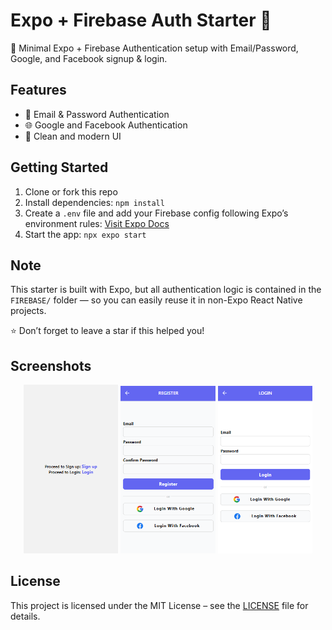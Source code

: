 # Expo + Firebase Auth Starter 👋

🚀 Minimal Expo + Firebase Authentication setup with Email/Password, Google, and Facebook signup & login.

## Features
- 🔐 Email & Password Authentication
- 🌐 Google and Facebook Authentication
- 🎨 Clean and modern UI

## Getting Started
1. Clone or fork this repo
2. Install dependencies: `npm install`
3. Create a `.env` file and add your Firebase config following Expo’s environment rules: [Visit Expo Docs](https://docs.expo.dev/guides/environment-variables/)
4. Start the app: `npx expo start`

## Note
This starter is built with Expo, but all authentication logic is contained in the `FIREBASE/` folder — so you can easily reuse it in non-Expo React Native projects.

⭐ Don’t forget to leave a star if this helped you!

## Screenshots

<p align="center">
  <img src="./assets/images/firstScreen.PNG" width="30%" alt="First Screen"/>
  <img src="./assets/images/registerscreen.PNG" width="30%" alt="Register Screen"/>
  <img src="./assets/images/loginScreen.PNG" width="30%" alt="Login Screen"/>
</p>

## License

This project is licensed under the MIT License – see the [LICENSE](LICENSE) file for details.

